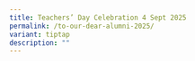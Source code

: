 ```yaml
---
title: Teachers’ Day Celebration 4 Sept 2025
permalink: /to-our-dear-alumni-2025/
variant: tiptap
description: ""
---
```

